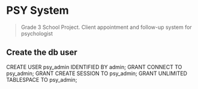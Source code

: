 # PSY System

> Grade 3 School Project.
> Client appointment and follow-up system for psychologist

## Create the db user

CREATE USER psy_admin IDENTIFIED BY admin;
GRANT CONNECT TO psy_admin;
GRANT CREATE SESSION TO psy_admin;
GRANT UNLIMITED TABLESPACE TO psy_admin;

